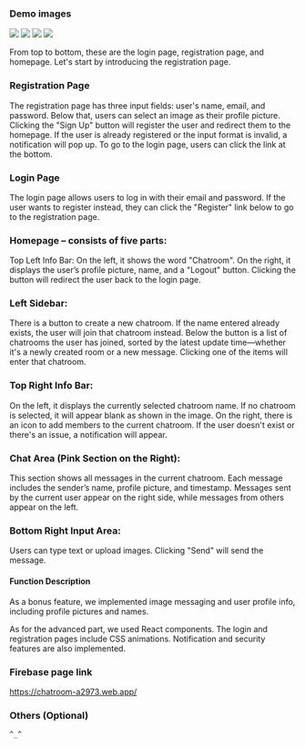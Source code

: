 
### Demo images

![](https://i.imgur.com/q9S85yx.jpg)
![](https://i.imgur.com/7Oa722c.jpg)
![](https://i.imgur.com/GJyFZzt.jpg)
![](https://i.imgur.com/D4jTMU0.jpg)

From top to bottom, these are the login page, registration page, and homepage. Let's start by introducing the registration page.

### Registration Page
The registration page has three input fields: user's name, email, and password. Below that, users can select an image as their profile picture. Clicking the "Sign Up" button will register the user and redirect them to the homepage. If the user is already registered or the input format is invalid, a notification will pop up. To go to the login page, users can click the link at the bottom.

### Login Page
The login page allows users to log in with their email and password. If the user wants to register instead, they can click the "Register" link below to go to the registration page.

### Homepage – consists of five parts:
Top Left Info Bar:
On the left, it shows the word "Chatroom". On the right, it displays the user’s profile picture, name, and a "Logout" button. Clicking the button will redirect the user back to the login page.

### Left Sidebar:
There is a button to create a new chatroom. If the name entered already exists, the user will join that chatroom instead. Below the button is a list of chatrooms the user has joined, sorted by the latest update time—whether it's a newly created room or a new message. Clicking one of the items will enter that chatroom.

### Top Right Info Bar:
On the left, it displays the currently selected chatroom name. If no chatroom is selected, it will appear blank as shown in the image. On the right, there is an icon to add members to the current chatroom. If the user doesn't exist or there's an issue, a notification will appear.

### Chat Area (Pink Section on the Right):
This section shows all messages in the current chatroom. Each message includes the sender’s name, profile picture, and timestamp. Messages sent by the current user appear on the right side, while messages from others appear on the left.

### Bottom Right Input Area:
Users can type text or upload images. Clicking "Send" will send the message.

#### Function Description
As a bonus feature, we implemented image messaging and user profile info, including profile pictures and names.

As for the advanced part, we used React components. The login and registration pages include CSS animations. Notification and security features are also implemented.

### Firebase page link

   https://chatroom-a2973.web.app/

### Others (Optional)

    ^_^


